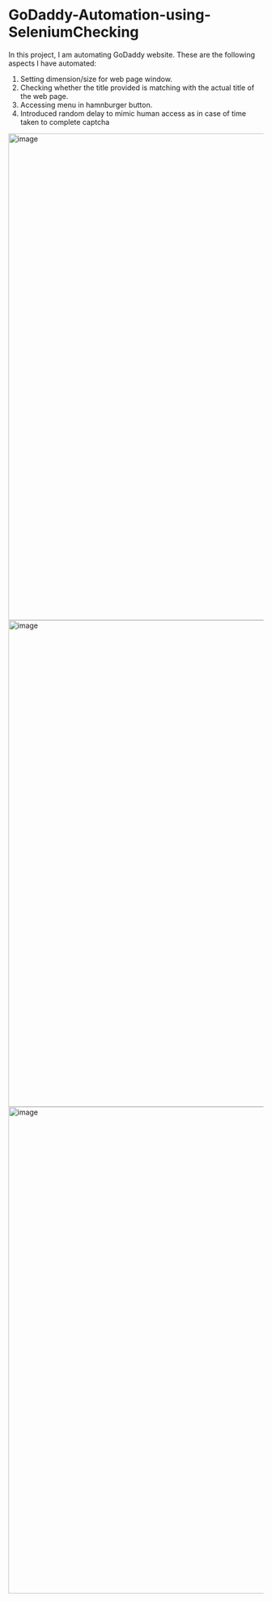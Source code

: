# GoDaddy-Automation-using-SeleniumChecking
In this project, I am automating GoDaddy website.
These are the following aspects I have automated:
1. Setting dimension/size for web page window.
2. Checking whether the title provided is matching with the actual title of the web page.
3. Accessing menu in hamnburger button.
4. Introduced random delay to mimic human access as in case of time taken to complete captcha
<img width="960" alt="image" src="https://github.com/user-attachments/assets/d48d35e3-1b11-4e1f-bebc-0eeb75a65447" />
<img width="960" alt="image" src="https://github.com/user-attachments/assets/09abf2ea-9ec1-449f-9da6-ded16e24997d" />
<img width="960" alt="image" src="https://github.com/user-attachments/assets/d3ace085-7085-4acc-8b9c-9c71b685dffb" />

